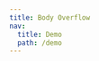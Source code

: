 ```yaml
---
title: Body Overflow
nav:
  title: Demo
  path: /demo
---
```


<code src="../examples/body-overflow.tsx"></code>